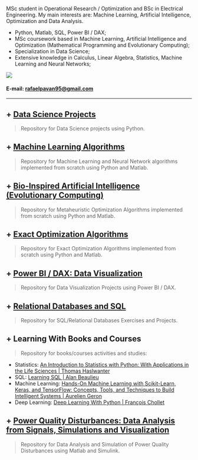 MSc student in Operational Research / Optimization and BSc in Electrical Engineering. My main interests are: Machine Learning, Artificial Intelligence, Optimization and Data Analysis.

- Python, Matlab, SQL, Power BI / DAX;
- MSc coursework based in Machine Learning, Artificial Intelligence and Optimization (Mathematical Programming and Evolutionary Computing);
- Specialization in Data Science;
- Extensive knowledge in Calculus, Linear Algebra, Statistics, Machine Learning and Neural Networks;


[<img src="https://img.shields.io/badge/linkedin-%230077B5.svg?&style=for-the-badge&logo=linkedin&logoColor=white" />](https://www.linkedin.com/in/engrafaelpavan/) 

#### E-mail: rafaelpavan95@gmail.com
---------------------------------------
## + [Data Science Projects](https://github.com/rafaelpavan95/DataScience)
> Repository for Data Science projects using Python.
## + [Machine Learning Algorithms](https://github.com/rafaelpavan95/MSc_MachineLearning_DataMining)
> Repository for Machine Learning and Neural Network algorithms implemented from scratch using Python and Matlab.
## + [Bio-Inspired Artificial Intelligence (Evolutionary Computing)](https://github.com/rafaelpavan95/Metaheuristic_Optimization)
> Repository for Metaheuristic Optimization Algorithms implemented from scratch using Python and Matlab.
## + [Exact Optimization Algorithms](https://github.com/rafaelpavan95/Optimization_Algorithms)
> Repository for Exact Optimization Algorithms implemented from scratch using Python and Matlab.
## + [Power BI / DAX: Data Visualization](https://github.com/rafaelpavan95/powerbi_learning)
> Repository for Data Visualization Projects using Power BI / DAX. 
## + [Relational Databases and SQL](https://github.com/rafaelpavan95/database_modelling)
> Repository for SQL/Relational Databases Exercises and Projects.
## + Learning With Books and Courses
> Repository for books/courses activities and studies:
- Statistics: [An Introduction to Statistics with Python: With Applications in the Life Sciences | Thomas Haslwanter](https://github.com/rafaelpavan95/statistical_learning)
- SQL: [Learning SQL | Alan Beaulieu](https://github.com/rafaelpavan95/Learning_SQL)
- Machine Learning: [Hands-On Machine Learning with Scikit-Learn, Keras, and TensorFlow: Concepts, Tools, and Techniques to Build Intelligent Systems | Aurelien Geron](https://github.com/rafaelpavan95/Hands_On_Machine_Learning)
- Deep Learning: [Deep Learning With Python | François Chollet]()
## + [Power Quality Disturbances: Data Analysis from Signals, Simulations and Visualization](https://github.com/rafaelpavan95/Power_Quality)
> Repository for Data Analysis and Simulation of Power Quality Disturbances using Matlab and Simulink.
